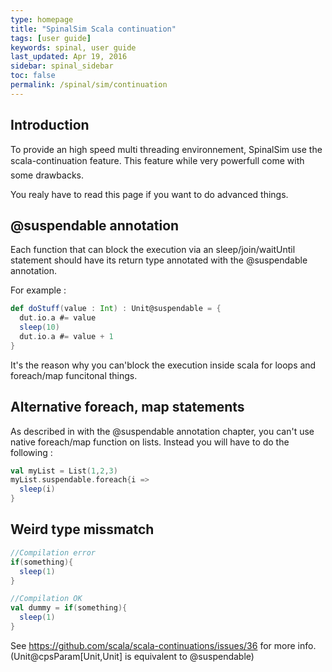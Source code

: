 ```yaml
---
type: homepage
title: "SpinalSim Scala continuation"
tags: [user guide]
keywords: spinal, user guide
last_updated: Apr 19, 2016
sidebar: spinal_sidebar
toc: false
permalink: /spinal/sim/continuation
---
```


## Introduction

To provide an high speed multi threading environnement, SpinalSim use the scala-continuation feature. This feature while very powerfull come with some drawbacks.

You realy have to read this page if you want to do advanced things.

## @suspendable annotation

Each function that can block the execution via an sleep/join/waitUntil statement should have its return type annotated with the @suspendable annotation.

For example :

```scala
def doStuff(value : Int) : Unit@suspendable = {
  dut.io.a #= value
  sleep(10)
  dut.io.a #= value + 1
}
```

It's the reason why you can'block the execution inside scala for loops and foreach/map funcitonal things.

## Alternative foreach, map statements

As described in with the @suspendable annotation chapter, you can't use native foreach/map function on lists. Instead you will have to do the following :

```scala
val myList = List(1,2,3)
myList.suspendable.foreach{i =>
  sleep(i)
}
```

## Weird type missmatch

```scala
//Compilation error
if(something){
  sleep(1)
}

//Compilation OK
val dummy = if(something){
  sleep(1)
}
```

See https://github.com/scala/scala-continuations/issues/36 for more info. (Unit@cpsParam[Unit,Unit] is equivalent to @suspendable)
